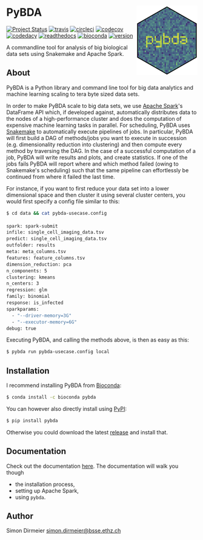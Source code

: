 # PyBDA <img src="https://raw.githubusercontent.com/cbg-ethz/pybda/master/_fig/sticker_pybda.png" align="right" width="160px"/>

[![Project Status](http://www.repostatus.org/badges/latest/wip.svg)](http://www.repostatus.org/#wip)
[![travis](https://img.shields.io/travis/cbg-ethz/pybda/master.svg?&logo=travis)](https://travis-ci.org/cbg-ethz/pybda/)
[![circleci](https://img.shields.io/circleci/project/github/cbg-ethz/pybda/master.svg?&logo=circleci)](https://circleci.com/gh/cbg-ethz/pybda/)
[![codecov](https://codecov.io/gh/cbg-ethz/pybda/branch/master/graph/badge.svg)](https://codecov.io/gh/cbg-ethz/pybda)
[![codedacy](https://api.codacy.com/project/badge/Grade/a4cca665933a4def9c2cfc88d7bbbeae)](https://www.codacy.com/app/simon-dirmeier/pybda?utm_source=github.com&amp;utm_medium=referral&amp;utm_content=cbg-ethz/pybda&amp;utm_campaign=Badge_Grade)
[![readthedocs](https://readthedocs.org/projects/pybda/badge/?version=latest)](http://pybda.readthedocs.io/en/latest)
[![bioconda](https://img.shields.io/badge/install%20with-bioconda-brightgreen.svg?style=flat)](http://bioconda.github.io/recipes/pybda/README.html)
[![version](https://img.shields.io/pypi/v/pybda.svg?colorB=black&style=flat)](https://pypi.org/project/pybda/)

A commandline tool for analysis of big biological data sets using Snakemake and Apache Spark.

## About

PyBDA is a Python library and command line tool for big data analytics and machine learning scaling to tera byte sized data sets.

In order to make PyBDA scale to big data sets, we use [Apache Spark](https://spark.apache.org/)'s DataFrame API which, if developed against, automatically distributes
data to the nodes of a high-performance cluster and does the computation of expensive machine learning tasks in parallel.
For scheduling, PyBDA uses [Snakemake](https://snakemake.readthedocs.io/en/stable/) to automatically execute pipelines of jobs. In particular, PyBDA will first build a DAG of methods/jobs
you want to execute in succession (e.g. dimensionality reduction into clustering) and then compute every method by traversing the DAG.
In the case of a successful computation of a job, PyBDA will write results and plots, and create statistics. If one of the jobs fails PyBDA will report where and which method failed
(owing to Snakemake's scheduling) such that the same pipeline can effortlessly be continued from where it failed the last time.

For instance, if you want to first reduce your data set into a lower dimensional space and then cluster it using several cluster centers, you would first specify a config file similar to this:

```bash
$ cd data && cat pybda-usecase.config

spark: spark-submit
infile: single_cell_imaging_data.tsv
predict: single_cell_imaging_data.tsv
outfolder: results
meta: meta_columns.tsv
features: feature_columns.tsv
dimension_reduction: pca
n_components: 5
clustering: kmeans
n_centers: 3
regression: glm
family: binomial
response: is_infected
sparkparams:
  - "--driver-memory=3G"
  - "--executor-memory=6G"
debug: true
```

Executing PyBDA, and calling the methods above, is then as easy as this:

```bash
$ pybda run pybda-usecase.config local
```

## Installation

I recommend installing PyBDA from [Bioconda](https://bioconda.github.io/recipes/pybda/README.html?highlight=pybda#recipe-Recipe%20&#x27;pybda&#x27;):

```bash
$ conda install -c bioconda pybda
```

You can however also directly install using [PyPI](https://pypi.org/project/pybda/):

```bash
$ pip install pybda
```

Otherwise you could download the latest [release](https://github.com/cbg-ethz/pybda/releases) and install that.

## Documentation

Check out the documentation [here](https://pybda.readthedocs.io/en/latest/).
The documentation will walk you though

* the installation process,
* setting up Apache Spark,
* using `pybda`.

## Author

Simon Dirmeier <a href="mailto:simon.dirmeier@bsse.ethz.ch">simon.dirmeier@bsse.ethz.ch</a>
